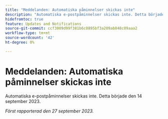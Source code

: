 ```yaml
---
title: "Meddelanden: Automatiska påminnelser skickas inte"
description: "Automatiska e-postpåminnelser skickas inte. Detta började den 14 september 2023."
hidefromtoc: true
feature: Updates and Notifications
source-git-commit: ccf3009d99f381b6c0895bf3a209ab848c09aaa2
workflow-type: tm+mt
source-wordcount: '42'
ht-degree: 0%

---
```



# Meddelanden: Automatiska påminnelser skickas inte

Automatiska e-postpåminnelser skickas inte. Detta började den 14 september 2023.

_Först rapporterad den 27 september 2023._
